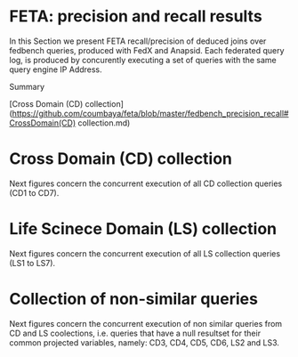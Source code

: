 # FETA: precision and recall results

In this Section we present FETA recall/precision of deduced joins over fedbench queries, produced with FedX and Anapsid.
Each federated query log, is produced by concurently executing a set of queries with the same query engine IP Address.

Summary

[Cross Domain (CD) collection](https://github.com/coumbaya/feta/blob/master/fedbench_precision_recall#CrossDomain(CD) collection.md)

# Cross Domain (CD) collection

Next figures concern the concurrent execution of all CD collection queries (CD1 to CD7).


# Life Scinece Domain (LS) collection

Next figures concern the concurrent execution of all LS collection queries (LS1 to LS7).


# Collection of non-similar queries

Next figures concern the concurrent execution of non similar queries from CD and LS coolections, i.e. queries that have a null resultset for their common projected variables, namely: CD3, CD4, CD5, CD6, LS2 and LS3.
